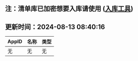 ## 注：清单库已加密想要入库请使用 ([入库工具](https://github.com/BlankTMing/ManifestAutoUpdate/releases))

## 更新时间：2024-08-13 08:40:16
| AppID | 名称 | 类型  |
| :-------------------- | :----------------------------- | :----------- |
| 无 | 无 | 无 |
